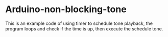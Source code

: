 # Arduino-non-blocking-tone
This is an example code of using timer to schedule tone playback, the program loops and check if the time is up, then execute the schedule tone.
